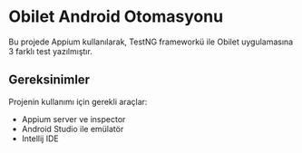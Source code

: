 # Obilet Android Otomasyonu

Bu projede Appium kullanılarak, TestNG frameworkü ile Obilet uygulamasına 3 farklı test yazılmıştır.


## Gereksinimler

Projenin kullanımı için gerekli araçlar: 

- Appium server ve inspector 
- Android Studio ile emülatör 
- Intellij IDE
